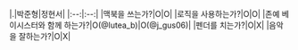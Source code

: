 |.|박준형|정현서|
|:--:|:--:|
|맥북을 쓰는가?|O|O|
|로직을 사용하는가?|O|O|
|존예 베이시스터와 함께 하는가?|O(@lutea_b)|O(@j_gus06)|
|펜더를 치는가?|O|X|
|음악을 잘하는가?|O|X|
